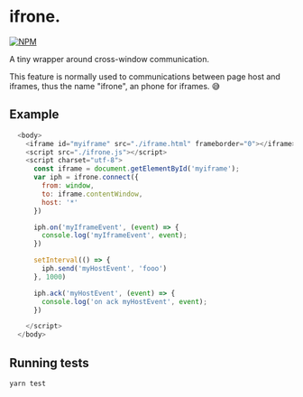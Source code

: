 # ifrone. 
[![NPM](https://img.shields.io/npm/v/ifrone.svg)](https://www.npmjs.com/package/ifrone)

A tiny wrapper around cross-window communication.

This feature is normally used to communications between page host and iframes, thus the name "ifrone", an phone for iframes. 😅

## Example

```javascript
  <body>
    <iframe id="myiframe" src="./iframe.html" frameborder="0"></iframe>
    <script src="./ifrone.js"></script>
    <script charset="utf-8">
      const iframe = document.getElementById('myiframe');
      var iph = ifrone.connect({
        from: window,
        to: iframe.contentWindow,
        host: '*'
      })

      iph.on('myIframeEvent', (event) => {
        console.log('myIframeEvent', event);
      })

      setInterval(() => {
        iph.send('myHostEvent', 'fooo')
      }, 1000)

      iph.ack('myHostEvent', (event) => {
        console.log('on ack myHostEvent', event);
      })

    </script>
  </body>
```

## Running tests

```
yarn test
```
